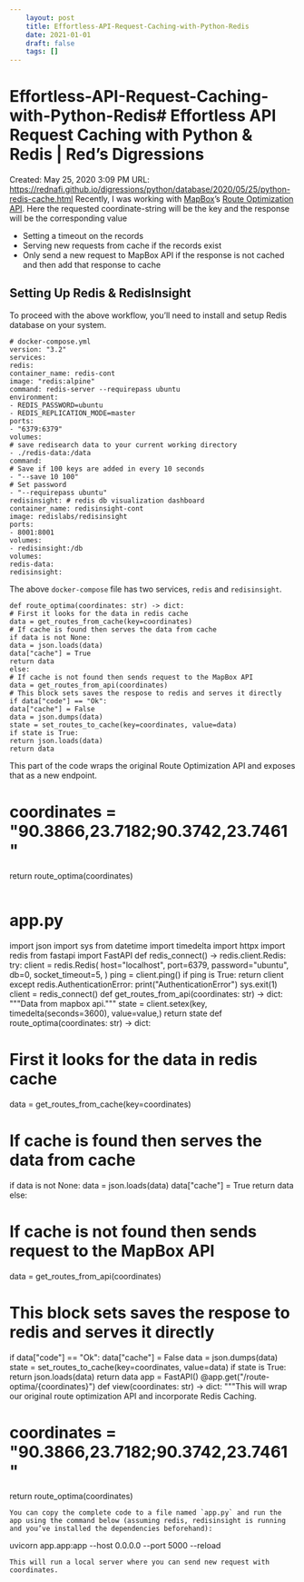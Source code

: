 ```yaml
---
 	layout: post
 	title: Effortless-API-Request-Caching-with-Python-Redis
 	date: 2021-01-01
 	draft: false
 	tags: []
---
```


# Effortless-API-Request-Caching-with-Python-Redis# Effortless API Request Caching with Python & Redis | Red’s Digressions
Created: May 25, 2020 3:09 PM
URL: https://rednafi.github.io/digressions/python/database/2020/05/25/python-redis-cache.html
Recently, I was working with [MapBox](https://www.mapbox.com/)’s [Route Optimization API](https://docs.mapbox.com/api/navigation/#optimization).
Here the requested coordinate-string will be the key and the response will be the corresponding value
- Setting a timeout on the records
- Serving new requests from cache if the records exist
- Only send a new request to MapBox API if the response is not cached and then add that response to cache
## Setting Up Redis & RedisInsight
To proceed with the above workflow, you’ll need to install and setup Redis database on your system.
```
# docker-compose.yml
version: "3.2"
services:
redis:
container_name: redis-cont
image: "redis:alpine"
command: redis-server --requirepass ubuntu
environment:
- REDIS_PASSWORD=ubuntu
- REDIS_REPLICATION_MODE=master
ports:
- "6379:6379"
volumes:
# save redisearch data to your current working directory
- ./redis-data:/data
command:
# Save if 100 keys are added in every 10 seconds
- "--save 10 100"
# Set password
- "--requirepass ubuntu"
redisinsight: # redis db visualization dashboard
container_name: redisinsight-cont
image: redislabs/redisinsight
ports:
- 8001:8001
volumes:
- redisinsight:/db
volumes:
redis-data:
redisinsight:
```
The above `docker-compose` file has two services, `redis` and `redisinsight`.
```
def route_optima(coordinates: str) -> dict:
# First it looks for the data in redis cache
data = get_routes_from_cache(key=coordinates)
# If cache is found then serves the data from cache
if data is not None:
data = json.loads(data)
data["cache"] = True
return data
else:
# If cache is not found then sends request to the MapBox API
data = get_routes_from_api(coordinates)
# This block sets saves the respose to redis and serves it directly
if data["code"] == "Ok":
data["cache"] = False
data = json.dumps(data)
state = set_routes_to_cache(key=coordinates, value=data)
if state is True:
return json.loads(data)
return data
```
This part of the code wraps the original Route Optimization API and exposes that as a new endpoint.
# coordinates = "90.3866,23.7182;90.3742,23.7461"
return route_optima(coordinates)
```
```
# app.py
import json
import sys
from datetime import timedelta
import httpx
import redis
from fastapi import FastAPI
def redis_connect() -> redis.client.Redis:
try:
client = redis.Redis(
host="localhost",
port=6379,
password="ubuntu",
db=0,
socket_timeout=5,
)
ping = client.ping()
if ping is True:
return client
except redis.AuthenticationError:
print("AuthenticationError")
sys.exit(1)
client = redis_connect()
def get_routes_from_api(coordinates: str) -> dict:
"""Data from mapbox api."""
state = client.setex(key, timedelta(seconds=3600), value=value,)
return state
def route_optima(coordinates: str) -> dict:
# First it looks for the data in redis cache
data = get_routes_from_cache(key=coordinates)
# If cache is found then serves the data from cache
if data is not None:
data = json.loads(data)
data["cache"] = True
return data
else:
# If cache is not found then sends request to the MapBox API
data = get_routes_from_api(coordinates)
# This block sets saves the respose to redis and serves it directly
if data["code"] == "Ok":
data["cache"] = False
data = json.dumps(data)
state = set_routes_to_cache(key=coordinates, value=data)
if state is True:
return json.loads(data)
return data
app = FastAPI()
@app.get("/route-optima/{coordinates}")
def view(coordinates: str) -> dict:
"""This will wrap our original route optimization API and
incorporate Redis Caching.
# coordinates = "90.3866,23.7182;90.3742,23.7461"
return route_optima(coordinates)
```
You can copy the complete code to a file named `app.py` and run the app using the command below (assuming redis, redisinsight is running and you’ve installed the dependencies beforehand):
```
uvicorn app.app:app --host 0.0.0.0 --port 5000 --reload
```
This will run a local server where you can send new request with coordinates.
